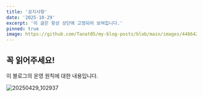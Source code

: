 ```yaml
---
title: '공지사항'
date: '2025-10-29'
excerpt: '이 글은 항상 상단에 고정되어 보여집니다.'
pinned: true
image: https://github.com/Tanat05/my-blog-posts/blob/main/images/446642241_1164755628212425_6787874562801299869_n.jpg?raw=true
---
```


## 꼭 읽어주세요!

이 블로그의 운영 원칙에 대한 내용입니다.

![20250429_102937](https://github.com/user-attachments/assets/200607f8-ca4f-4d6d-a477-a9e66b6aa12e)
